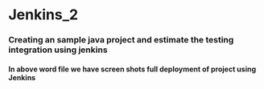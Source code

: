 # Jenkins_2

### Creating an sample java project and estimate the testing integration using jenkins
#### In above word file we have screen shots full deployment of project using Jenkins 
